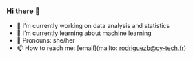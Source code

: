 ### Hi there 👋

<!--
**whitecanarystan/whitecanarystan** is a ✨ _special_ ✨ repository because its `README.md` (this file) appears on your GitHub profile.

Here are some ideas to get you started:
- ⭐️ Fun fact: 
-->
- 🔭 I’m currently working on data analysis and statistics
- 🌱 I’m currently learning about machine learning
- 🍓 Pronouns: she/her
- 📫 How to reach me: [email](mailto: rodriguezb@cy-tech.fr)


